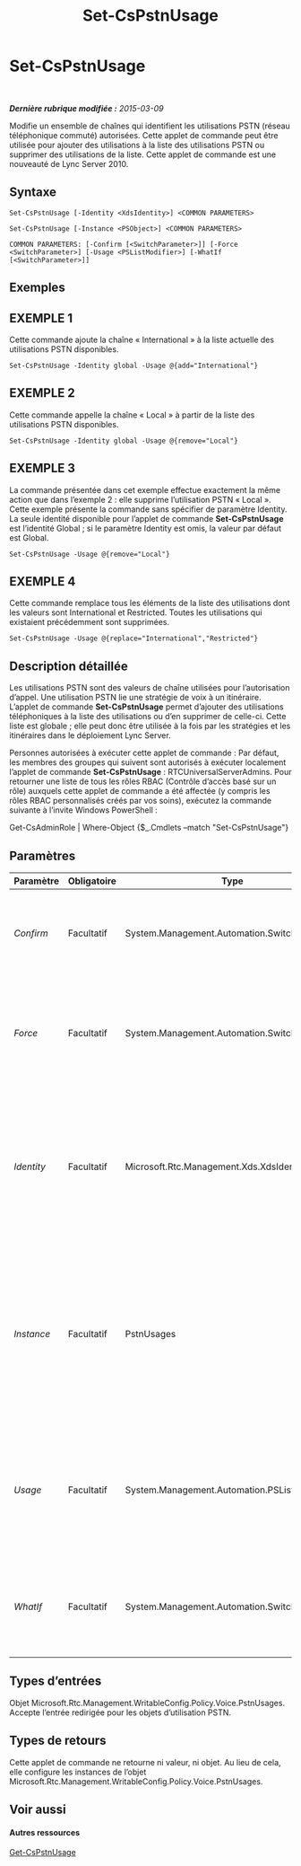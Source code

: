 ﻿---
title: Set-CsPstnUsage
TOCTitle: Set-CsPstnUsage
ms:assetid: ecba9ed6-4845-4035-933e-0c540d530b72
ms:mtpsurl: https://technet.microsoft.com/fr-fr/library/Gg399069(v=OCS.15)
ms:contentKeyID: 49299228
ms.date: 05/20/2016
mtps_version: v=OCS.15
ms.translationtype: HT
---

# Set-CsPstnUsage

 

_**Dernière rubrique modifiée :** 2015-03-09_

Modifie un ensemble de chaînes qui identifient les utilisations PSTN (réseau téléphonique commuté) autorisées. Cette applet de commande peut être utilisée pour ajouter des utilisations à la liste des utilisations PSTN ou supprimer des utilisations de la liste. Cette applet de commande est une nouveauté de Lync Server 2010.

## Syntaxe

    Set-CsPstnUsage [-Identity <XdsIdentity>] <COMMON PARAMETERS>

    Set-CsPstnUsage [-Instance <PSObject>] <COMMON PARAMETERS>

    COMMON PARAMETERS: [-Confirm [<SwitchParameter>]] [-Force <SwitchParameter>] [-Usage <PSListModifier>] [-WhatIf [<SwitchParameter>]]

## Exemples

## EXEMPLE 1

Cette commande ajoute la chaîne « International » à la liste actuelle des utilisations PSTN disponibles.

    Set-CsPstnUsage -Identity global -Usage @{add="International"}

## EXEMPLE 2

Cette commande appelle la chaîne « Local » à partir de la liste des utilisations PSTN disponibles.

    Set-CsPstnUsage -Identity global -Usage @{remove="Local"}

## EXEMPLE 3

La commande présentée dans cet exemple effectue exactement la même action que dans l’exemple 2 : elle supprime l’utilisation PSTN « Local ». Cette exemple présente la commande sans spécifier de paramètre Identity. La seule identité disponible pour l’applet de commande **Set-CsPstnUsage** est l’identité Global ; si le paramètre Identity est omis, la valeur par défaut est Global.

    Set-CsPstnUsage -Usage @{remove="Local"}

## EXEMPLE 4

Cette commande remplace tous les éléments de la liste des utilisations dont les valeurs sont International et Restricted. Toutes les utilisations qui existaient précédemment sont supprimées.

    Set-CsPstnUsage -Usage @{replace="International","Restricted"}

## Description détaillée

Les utilisations PSTN sont des valeurs de chaîne utilisées pour l’autorisation d’appel. Une utilisation PSTN lie une stratégie de voix à un itinéraire. L’applet de commande **Set-CsPstnUsage** permet d’ajouter des utilisations téléphoniques à la liste des utilisations ou d’en supprimer de celle-ci. Cette liste est globale ; elle peut donc être utilisée à la fois par les stratégies et les itinéraires dans le déploiement Lync Server.

Personnes autorisées à exécuter cette applet de commande : Par défaut, les membres des groupes qui suivent sont autorisés à exécuter localement l’applet de commande **Set-CsPstnUsage** : RTCUniversalServerAdmins. Pour retourner une liste de tous les rôles RBAC (Contrôle d’accès basé sur un rôle) auxquels cette applet de commande a été affectée (y compris les rôles RBAC personnalisés créés par vos soins), exécutez la commande suivante à l’invite Windows PowerShell :

Get-CsAdminRole | Where-Object {$\_.Cmdlets –match "Set-CsPstnUsage"}

## Paramètres


<table>
<colgroup>
<col style="width: 25%" />
<col style="width: 25%" />
<col style="width: 25%" />
<col style="width: 25%" />
</colgroup>
<thead>
<tr class="header">
<th>Paramètre</th>
<th>Obligatoire</th>
<th>Type</th>
<th>Description</th>
</tr>
</thead>
<tbody>
<tr class="odd">
<td><p><em>Confirm</em></p></td>
<td><p>Facultatif</p></td>
<td><p>System.Management.Automation.SwitchParameter</p></td>
<td><p>Vous demande confirmation avant d’exécuter la commande.</p></td>
</tr>
<tr class="even">
<td><p><em>Force</em></p></td>
<td><p>Facultatif</p></td>
<td><p>System.Management.Automation.SwitchParameter</p></td>
<td><p>Supprime les invites de confirmation qui s’affichent avant d’effectuer des modifications.</p></td>
</tr>
<tr class="odd">
<td><p><em>Identity</em></p></td>
<td><p>Facultatif</p></td>
<td><p>Microsoft.Rtc.Management.Xds.XdsIdentity</p></td>
<td><p>Étendue au niveau de laquelle ces paramètres sont appliqués. L’identité de cette applet de commande est toujours l’identité Global.</p></td>
</tr>
<tr class="even">
<td><p><em>Instance</em></p></td>
<td><p>Facultatif</p></td>
<td><p>PstnUsages</p></td>
<td><p>Référence à un objet d’utilisation PSTN. Cet objet doit être de type PstnUsages et peut être récupéré en appelant l’applet de commande <strong>Get-CsPstnUsage</strong>.</p></td>
</tr>
<tr class="odd">
<td><p><em>Usage</em></p></td>
<td><p>Facultatif</p></td>
<td><p>System.Management.Automation.PSListModifier</p></td>
<td><p>Contient une liste des chaînes d’utilisations autorisées. Ces entrées peuvent être n’importe quelle valeur de chaîne.</p></td>
</tr>
<tr class="even">
<td><p><em>WhatIf</em></p></td>
<td><p>Facultatif</p></td>
<td><p>System.Management.Automation.SwitchParameter</p></td>
<td><p>Décrit ce qui se passe si vous exécutez la commande sans l’exécuter réellement.</p></td>
</tr>
</tbody>
</table>


## Types d’entrées

Objet Microsoft.Rtc.Management.WritableConfig.Policy.Voice.PstnUsages. Accepte l’entrée redirigée pour les objets d’utilisation PSTN.

## Types de retours

Cette applet de commande ne retourne ni valeur, ni objet. Au lieu de cela, elle configure les instances de l’objet Microsoft.Rtc.Management.WritableConfig.Policy.Voice.PstnUsages.

## Voir aussi

#### Autres ressources

[Get-CsPstnUsage](get-cspstnusage.md)

